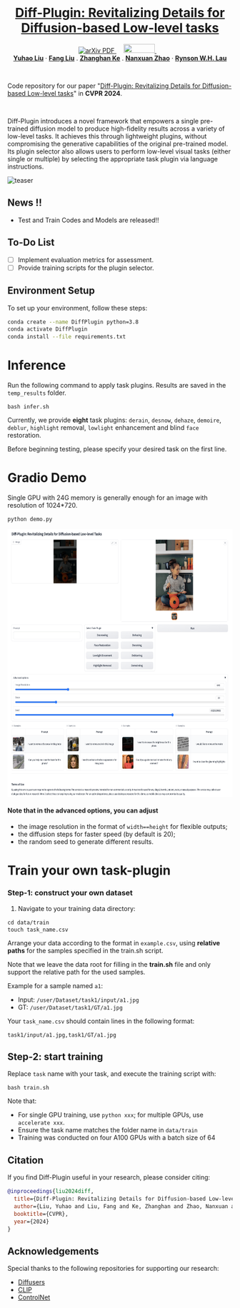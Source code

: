 <br />
<p align="center">
  <h1 align="center"><a href="https://yuhaoliu7456.github.io/Diff-Plugin/" target="_blank"> Diff-Plugin: Revitalizing Details for Diffusion-based Low-level tasks</a></h1>
  <p align="center">
    <!-- CVPR, 2024     -->
    <a href='https://arxiv.org/abs/2403.00644' target="_blank">
      <img src='https://img.shields.io/badge/Paper-PDF-green?style=flat&logo=arXiv&logoColor=green' alt='arXiv PDF'>
    </a> &nbsp;&nbsp;&nbsp;
    <a href='https://youtu.be/VMQYt5rToZU' target="_blank">
      <img src='https://www.gstatic.com/youtube/img/branding/youtubelogo/svg/youtubelogo.svg' alt='' width="70" height="20">
    </a>&nbsp;&nbsp;&nbsp;
    <br>
    <a href="https://yuhaoliu7456.github.io"><strong>Yuhao Liu</strong></a> 
    ·
    <a href="https://scholar.google.com/citations?user=cBFup5QAAAAJ&hl=en"><strong>Fang Liu</strong></a>
    .
    <a href="https://zhke.io"><strong>Zhanghan Ke</strong></a>
    .
    <a href="http://nxzhao.com"><strong>Nanxuan Zhao</strong></a>
    ·
    <a href="https://www.cs.cityu.edu.hk/~rynson/"><strong>Rynson W.H. Lau</strong></a>
    
  </p>

<br />

Code repository for our paper "<a href="">Diff-Plugin: Revitalizing Details for Diffusion-based Low-level tasks</a>" in <b>CVPR 2024</b>.

<br />

Diff-Plugin introduces a novel framework that empowers a single pre-trained diffusion model to produce high-fidelity results across a variety of low-level tasks. It achieves this through lightweight plugins, without compromising the generative capabilities of the original pre-trained model. Its plugin selector also allows users to perform low-level visual tasks (either single or multiple) by selecting the appropriate task plugin via language instructions.

<!-- #insert a figure -->
![teaser](assets/teaser.png)

## News !!

- Test and Train Codes and Models are released!! 

## To-Do List

<!-- - [ ] Gradio demo for easy interaction. -->
- [ ] Implement evaluation metrics for assessment.
- [ ] Provide training scripts for the plugin selector.

## Environment Setup

To set up your environment, follow these steps:

```bash
conda create --name DiffPlugin python=3.8
conda activate DiffPlugin
conda install --file requirements.txt
```


# Inference 
Run the following command to apply task plugins. Results are saved in the `temp_results` folder.


```
bash infer.sh
```
Currently, we provide **eight** task plugins: `derain`, `desnow`, `dehaze`, `demoire`, `deblur`, `highlight` removal, `lowlight` enhancement and blind `face` restoration. 

Before beginning testing, please specify your desired task on the first line.

# Gradio Demo
Single GPU with 24G memory is generally enough for an image with resolution of 1024*720. 
```bash 
python demo.py 
```

<img src="assets/gradio.png" width="600" height="600">


#### Note that in the advanced options, you can adjust
- the image resolution in the format of `width==height` for flexible outputs; 
- the diffusion steps for faster speed (by default is 20);
- the random seed to generate different results.


# Train your own task-plugin

### Step-1: construct your own dataset
1. Navigate to your training data directory:
```
cd data/train
touch task_name.csv
```
Arrange your data according to the format in `example.csv`, using **relative paths** for the samples specified in the train.sh script.

Note that we leave the data root for filling in the **train.sh** file and only support the relative path for the used samples.

Example for a sample named `a1`:

- Input: `/user/Dataset/task1/input/a1.jpg`
- GT: `/user/Dataset/task1/GT/a1.jpg`

Your `task_name.csv` should contain lines in the following format:
```
task1/input/a1.jpg,task1/GT/a1.jpg
```

## Step-2: start training
Replace `task` name with your task, and execute the training script with:
```
bash train.sh
```
Note that:

- For single GPU training, use `python xxx`; for multiple GPUs, use `accelerate xxx`.
- Ensure the task name matches the folder name in `data/train`
- Training was conducted on four A100 GPUs with a batch size of 64



## Citation

If you find Diff-Plugin useful in your research, please consider citing:

```bibtex
@inproceedings{liu2024diff,
  title={Diff-Plugin: Revitalizing Details for Diffusion-based Low-level Tasks},
  author={Liu, Yuhao and Liu, Fang and Ke, Zhanghan and Zhao, Nanxuan and Rynson W.H. Lau},
  booktitle={CVPR},
  year={2024}
}
```

## Acknowledgements
Special thanks to the following repositories for supporting our research:
- [Diffusers](https://github.com/huggingface/diffusers)
- [CLIP](https://github.com/openai/CLIP)
- [ControlNet](https://github.com/lllyasviel/ControlNet)





